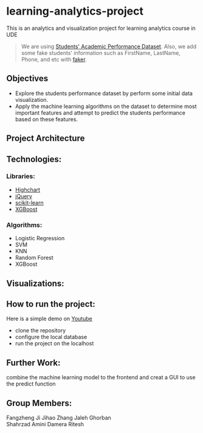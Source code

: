 # learning-analytics-project
This is an analytics and visualization project for learning analytics course in UDE

> We are using [Students' Academic Performance Dataset](https://www.kaggle.com/aljarah/xAPI-Edu-Data). Also, we add some fake students' information such as FirstName, LastName, Phone, and etc with [faker](https://github.com/marak/Faker.js/).
## Objectives
- Explore the students performance dataset by perform some initial data visualization.
- Apply the machine learning algorithms on the dataset to determine most important features and attempt to predict the students performance based on these features.

## Project Architecture



## Technologies: 
### Libraries:
- [Highchart](https://www.highcharts.com/)
- [jQuery](https://jquery.com/)
- [scikit-learn](https://scikit-learn.org/stable/)
- [XGBoost](https://github.com/dmlc/xgboost)
### Algorithms:
- Logistic Regression
- SVM
- KNN
- Random Forest
- XGBoost

## Visualizations:

## How to run the project:
Here is a simple demo on [Youtube](https://youtu.be/iTDjJYPjA1o)
<br>
- clone the repository
- configure the local database
- run the project on the localhost


## Further Work:
combine the machine learning model to the frontend and creat a GUI to use the predict function

## Group Members:
Fangzheng Ji              Jihao Zhang                Jaleh Ghorban  
Shahrzad Amini            Damera Ritesh
